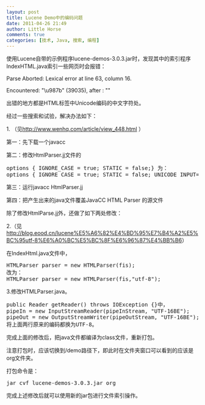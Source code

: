 ```yaml
---
layout: post
title: Lucene Demo中的编码问题
date: 2011-04-26 21:49
author: Little Horse
comments: true
categories: [技术, Java, 搜索, 编程]
---
```

<p>使用Lucene自带的示例程序lucene-demos-3.0.3.jar时，发现其中的索引程序IndexHTML.java索引一些网页时会报错：</p>
<p>Parse Aborted: Lexical error at line 63, column 16.</p>
<p>Encountered: &quot;\u987b&quot; (39035), after : &quot;&quot;</p>
<p>出错的地方都是HTML标签中Unicode编码的中文字符处。<br />
	<span style="font-family:宋体"> </span></p>
<p>经过一些搜索和试验，解决办法如下：</p>
<p>1. （见<a href="http://www.wenhq.com/article/view_448.html">http://www.wenhq.com/article/view_448.html</a> ）</p>
<p>第一：先下载一个javacc</p>
<p>第二：修改HtmlParser.jj文件的</p>
<pre lang="java">options { IGNORE_CASE = true; STATIC = false;} 为：
options { IGNORE_CASE = true; STATIC = false; UNICODE_INPUT=true;}
</pre>
<p>第三：运行javacc HtmlParser.jj</p>
<p>第四：把产生出来的java文件覆盖JavaCC HTML Parser 的源文件</p>
<p>除了修改HtmlParse.jj外，还做了如下两处修改：</p>
<p>2.（见<a href="http://blog.eood.cn/lucene%E5%A6%82%E4%BD%95%E7%B4%A2%E5%BC%95utf-8%E6%A0%BC%E5%BC%8F%E6%96%87%E4%BB%B6" target="_blank">http://blog.eood.cn/lucene%E5%A6%82%E4%BD%95%E7%B4%A2%E5%BC%95utf-8%E6%A0%BC%E5%BC%8F%E6%96%87%E4%BB%B6</a>）</p>
<p>在IndexHtml.java文件中，</p>
<pre lang="java">HTMLParser parser = new HTMLParser(fis);
改为：
HTMLParser parser = new HTMLParser(fis,&quot;utf-8&quot;);
</pre>
<p>3.修改HTMLParser.java。</p>
<pre lang="java">public Reader getReader() throws IOException {}中，
pipeIn = new InputStreamReader(pipeInStream, &quot;UTF-16BE&quot;);
pipeOut = new OutputStreamWriter(pipeOutStream, &quot;UTF-16BE&quot;);
将上面两行原来的编码都换为UTF-8。
</pre>
<p>完成上面的修改后，把java文件都编译为class文件，重新打包。</p>
<p>注意打包时，应该切换到/demo路径下，即此时在文件夹窗口可以看到的应该是org文件夹。</p>
<p>打包命令是：</p>
<pre lang="java">jar cvf lucene-demos-3.0.3.jar org</pre>
<p>完成上述修改后就可以使用新的jar包进行文件索引操作。</p>

